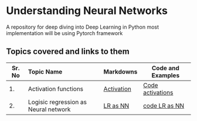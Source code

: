 # Understanding Neural Networks

A repository for deep diving into Deep Learning in Python most implementation will be using Pytorch framework

## Topics covered and links to them

| Sr. No | Topic Name           | Markdowns                           | Code and Examples   |
|--------|:---------------------|-------------------------------------|---------------------|
| 1.     | Activation functions | [Activation](Activations/README.md) | [Code activations](Activations) |
| 2.     | Logisic regression as Neural network|[LR as NN](README.md) | [code LR as NN](Log) 
